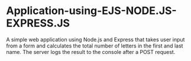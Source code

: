 # Application-using-EJS-NODE.JS-EXPRESS.JS
A simple web application using Node.js and Express that takes user input from a form and calculates the total number of letters in the first and last name. The server logs the result to the console after a POST request.
